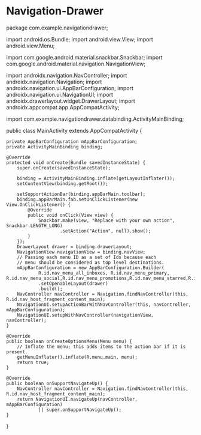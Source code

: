 # Navigation-Drawer
package com.example.navigationdrawer;

import android.os.Bundle;
import android.view.View;
import android.view.Menu;

import com.google.android.material.snackbar.Snackbar;
import com.google.android.material.navigation.NavigationView;

import androidx.navigation.NavController;
import androidx.navigation.Navigation;
import androidx.navigation.ui.AppBarConfiguration;
import androidx.navigation.ui.NavigationUI;
import androidx.drawerlayout.widget.DrawerLayout;
import androidx.appcompat.app.AppCompatActivity;

import com.example.navigationdrawer.databinding.ActivityMainBinding;

public class MainActivity extends AppCompatActivity {

    private AppBarConfiguration mAppBarConfiguration;
    private ActivityMainBinding binding;

    @Override
    protected void onCreate(Bundle savedInstanceState) {
        super.onCreate(savedInstanceState);

        binding = ActivityMainBinding.inflate(getLayoutInflater());
        setContentView(binding.getRoot());

        setSupportActionBar(binding.appBarMain.toolbar);
        binding.appBarMain.fab.setOnClickListener(new View.OnClickListener() {
            @Override
            public void onClick(View view) {
                Snackbar.make(view, "Replace with your own action", Snackbar.LENGTH_LONG)
                        .setAction("Action", null).show();
            }
        });
        DrawerLayout drawer = binding.drawerLayout;
        NavigationView navigationView = binding.navView;
        // Passing each menu ID as a set of Ids because each
        // menu should be considered as top level destinations.
        mAppBarConfiguration = new AppBarConfiguration.Builder(
                R.id.nav_menu_all_inboxes, R.id.nav_menu_primary, R.id.nav_menu_social,R.id.nav_menu_promotions,R.id.nav_menu_starred,R.id.nav_menu_Snoozed)
                .setOpenableLayout(drawer)
                .build();
        NavController navController = Navigation.findNavController(this, R.id.nav_host_fragment_content_main);
        NavigationUI.setupActionBarWithNavController(this, navController, mAppBarConfiguration);
        NavigationUI.setupWithNavController(navigationView, navController);
    }

    @Override
    public boolean onCreateOptionsMenu(Menu menu) {
        // Inflate the menu; this adds items to the action bar if it is present.
        getMenuInflater().inflate(R.menu.main, menu);
        return true;
    }

    @Override
    public boolean onSupportNavigateUp() {
        NavController navController = Navigation.findNavController(this, R.id.nav_host_fragment_content_main);
        return NavigationUI.navigateUp(navController, mAppBarConfiguration)
                || super.onSupportNavigateUp();
    }
}
